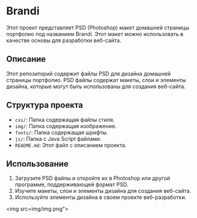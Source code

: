 # Brandi

Этот проект представляет PSD (Photoshop) макет домашней страницы портфолио под названием Brandi. Этот макет можно использовать в качестве основы для разработки веб-сайта.

## Описание

Этот репозиторий содержит файлы PSD для дизайна домашней страницы портфолио. PSD файлы содержат макеты, слои и элементы дизайна, которые могут быть использованы для создания веб-сайта.

## Структура проекта

- `css/`: Папка содержащая файлы стиля.
- `img/`: Папка содержащая изображение.
- `fonts/`: Папка содержащая шрифты.
- `js/`: Папка с Java Script файлами.
- `README.md`: Этот файл с описанием проекта.

## Использование

1. Загрузите PSD файлы и откройте их в Photoshop или другой программе, поддерживающей формат PSD.
2. Изучите макеты, слои и элементы дизайна для создания веб-сайта.
3. Используйте элементы дизайна в своем проекте веб-разработки.

<img src=img/img.png">
